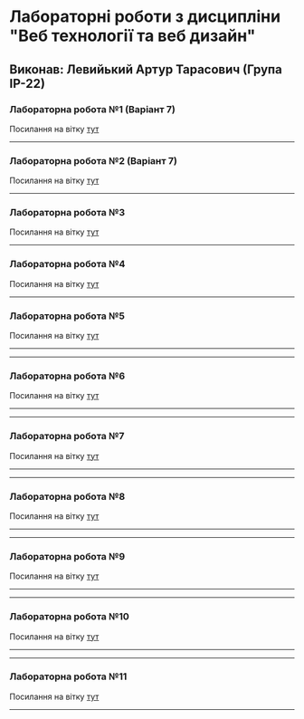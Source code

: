 # Лабораторні роботи з дисципліни "Веб технології та веб дизайн"

## Виконав: Левийький Артур Тарасович (Група ІР-22)

### Лабораторна робота №1 (Варіант 7)
Посилання на вітку [тут]((https://github.com/arturlevickij/web_labs/tree/Lab_1))

***
### Лабораторна робота №2 (Варіант 7)
Посилання на вітку [тут]([https://google.com](https://github.com/arturlevickij/web_labs/tree/Lab_2))

***
### Лабораторна робота №3
Посилання на вітку [тут]([https://google.com](https://github.com/arturlevickij/web_labs/tree/Lab_3))

***

### Лабораторна робота №4
Посилання на вітку [тут]([https://google.com](https://github.com/arturlevickij/web_labs/tree/Lab_4))

***
### Лабораторна робота №5
Посилання на вітку [тут]([https://google.com](https://github.com/arturlevickij/web_labs/tree/Lab_5))

***

***
### Лабораторна робота №6
Посилання на вітку [тут]([https://google.com](https://github.com/arturlevickij/web_labs/tree/Lab_6))

***

***
### Лабораторна робота №7
Посилання на вітку [тут]([https://google.com](https://github.com/arturlevickij/web_labs/tree/Lab_7))

***

***
### Лабораторна робота №8
Посилання на вітку [тут]([https://google.com](https://github.com/arturlevickij/web_labs/tree/Lab_8))

***

***
### Лабораторна робота №9
Посилання на вітку [тут]([https://google.com](https://github.com/arturlevickij/web_labs/tree/Lab_9))

***

***
### Лабораторна робота №10
Посилання на вітку [тут]([https://google.com](https://github.com/arturlevickij/web_labs/tree/Lab_10))

***

***
### Лабораторна робота №11
Посилання на вітку [тут]([https://google.com](https://github.com/arturlevickij/web_labs/tree/Lab_11))

***
